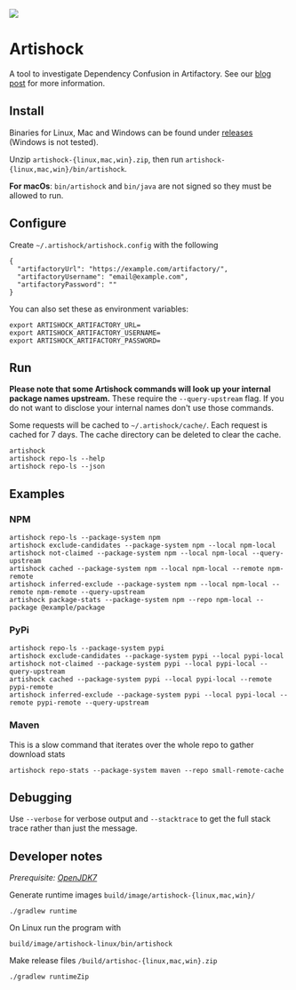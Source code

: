 ![](src/main/logo/artishock.svg)
# Artishock
A tool to investigate Dependency Confusion in Artifactory. See our [blog post](https://schibsted.com/blog/dependency-confusion-how-we-protected-ourselves/) for more information.

## Install
Binaries for Linux, Mac and Windows can be found under [releases](https://github.com/schibsted/artishock/releases) (Windows is not tested).

Unzip `artishock-{linux,mac,win}.zip`, then run `artishock-{linux,mac,win}/bin/artishock`.

**For macOs**: `bin/artishock` and `bin/java` are not signed so they must be allowed to run.

## Configure
Create `~/.artishock/artishock.config` with the following
```
{
  "artifactoryUrl": "https://example.com/artifactory/",
  "artifactoryUsername": "email@example.com",
  "artifactoryPassword": ""
}
```

You can also set these as environment variables:
```
export ARTISHOCK_ARTIFACTORY_URL=
export ARTISHOCK_ARTIFACTORY_USERNAME=
export ARTISHOCK_ARTIFACTORY_PASSWORD=
```

## Run

**Please note that some Artishock commands will look up your internal package names upstream.** These require the `--query-upstream` flag. If you do not want to disclose your internal names don't use those commands.

Some requests will be cached to `~/.artishock/cache/`. Each request is cached for 7 days. The cache directory can be deleted to clear the cache.
```
artishock
artishock repo-ls --help
artishock repo-ls --json
```

## Examples

### NPM
```
artishock repo-ls --package-system npm
artishock exclude-candidates --package-system npm --local npm-local
artishock not-claimed --package-system npm --local npm-local --query-upstream
artishock cached --package-system npm --local npm-local --remote npm-remote
artishock inferred-exclude --package-system npm --local npm-local --remote npm-remote --query-upstream
artishock package-stats --package-system npm --repo npm-local --package @example/package
```

### PyPi
```
artishock repo-ls --package-system pypi
artishock exclude-candidates --package-system pypi --local pypi-local
artishock not-claimed --package-system pypi --local pypi-local --query-upstream
artishock cached --package-system pypi --local pypi-local --remote pypi-remote
artishock inferred-exclude --package-system pypi --local pypi-local --remote pypi-remote --query-upstream
```

### Maven
This is a slow command that iterates over the whole repo to gather download stats
```
artishock repo-stats --package-system maven --repo small-remote-cache
```

## Debugging
Use `--verbose` for verbose output and `--stacktrace` to get the full stack trace rather than just the message.

## Developer notes
*Prerequisite: [OpenJDK7](https://adoptium.net/)*

Generate runtime images `build/image/artishock-{linux,mac,win}/`
```
./gradlew runtime
```

On Linux run the program with
```
build/image/artishock-linux/bin/artishock
```

Make release files `/build/artishoc-{linux,mac,win}.zip`
```
./gradlew runtimeZip
```

